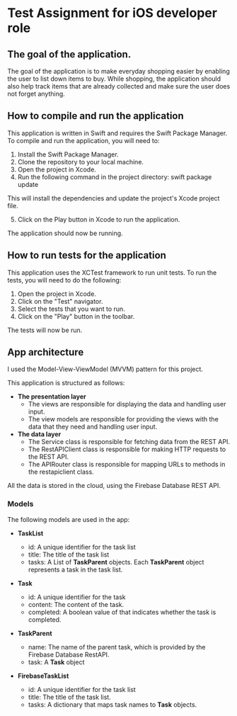 # Test Assignment for iOS developer role

## The goal of the application.

The goal of the application is to make everyday shopping easier by enabling the user to list down items to buy. While shopping, the application should also help track items that are already collected and make sure the user does not forget anything.

## How to compile and run the application
This application is written in Swift and requires the Swift Package Manager. To compile and run the application, you will need to:

1. Install the Swift Package Manager.
2. Clone the repository to your local machine.
3. Open the project in Xcode.
4. Run the following command in the project directory:
swift package update

This will install the dependencies and update the project's Xcode project file.

5. Click on the Play button in Xcode to run the application.

The application should now be running.

## How to run tests for the application
This application uses the XCTest framework to run unit tests. To run the tests, you will need to do the following:

1. Open the project in Xcode.
2. Click on the "Test" navigator.
3. Select the tests that you want to run.
4. Click on the "Play" button in the toolbar.

The tests will now be run.

## App architecture

I used the Model-View-ViewModel (MVVM) pattern for this project.

This application is structured as follows:

* **The presentation layer**
    * The views are responsible for displaying the data and handling user input.
    * The view models are responsible for providing the views with the data that they need and handling user input.
* **The data layer**
    * The Service class is responsible for fetching data from the REST API.
    * The RestAPIClient class is responsible for making HTTP requests to the REST API.
    * The APIRouter class is responsible for mapping URLs to methods in the restapiclient class.

All the data is stored in the cloud, using the Firebase Database REST API.

### Models 

The following models are used in the app:

* **TaskList**
    * id: A unique identifier for the task list
    * title: The title of the task list
    * tasks: A List of **TaskParent** objects. Each **TaskParent** object represents a task in the task list.
    
* **Task**
    * id: A unique identifier for the task
    * content: The content of the task.
    * completed: A boolean value of that indicates whether the task is completed.
    
* **TaskParent**
    * name: The name of the parent task, which is provided by the Firebase Database RestAPI.
    * task: A **Task** object

* **FirebaseTaskList**
    * id: A unique identifier for the task list
    * title: The title of the task list.
    * tasks: A dictionary that maps task names to **Task** objects.
    
